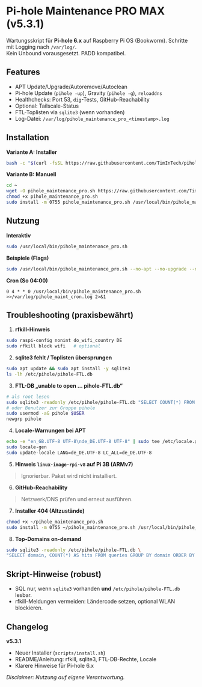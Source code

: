 # Pi-hole Maintenance PRO MAX (v5.3.1)

Wartungsskript für **Pi-hole 6.x** auf Raspberry Pi OS (Bookworm). Schritte mit Logging nach `/var/log/`.  
Kein Unbound vorausgesetzt. PADD kompatibel.

## Features
- APT Update/Upgrade/Autoremove/Autoclean
- Pi-hole Update (`pihole -up`), Gravity (`pihole -g`), `reloaddns`
- Healthchecks: Port 53, `dig`-Tests, GitHub-Reachability
- Optional: Tailscale-Status
- FTL-Toplisten via `sqlite3` (wenn vorhanden)
- Log-Datei: `/var/log/pihole_maintenance_pro_<timestamp>.log`

## Installation
**Variante A: Installer**
```bash
bash -c "$(curl -fsSL https://raw.githubusercontent.com/TimInTech/pihole-maintenance-pro/main/scripts/install.sh)"
```

**Variante B: Manuell**
```bash
cd ~
wget -O pihole_maintenance_pro.sh https://raw.githubusercontent.com/TimInTech/pihole-maintenance-pro/main/pihole_maintenance_pro.sh
chmod +x pihole_maintenance_pro.sh
sudo install -m 0755 pihole_maintenance_pro.sh /usr/local/bin/pihole_maintenance_pro.sh
```

## Nutzung
**Interaktiv**
```bash
sudo /usr/local/bin/pihole_maintenance_pro.sh
```

**Beispiele (Flags)**
```bash
sudo /usr/local/bin/pihole_maintenance_pro.sh --no-apt --no-upgrade --no-gravity --no-dnsreload
```

**Cron (So 04:00)**
```cron
0 4 * * 0 /usr/local/bin/pihole_maintenance_pro.sh >>/var/log/pihole_maint_cron.log 2>&1
```

## Troubleshooting (praxisbewährt)
1) **rfkill-Hinweis**
```bash
sudo raspi-config nonint do_wifi_country DE
sudo rfkill block wifi   # optional
```

2) **sqlite3 fehlt / Toplisten übersprungen**
```bash
sudo apt update && sudo apt install -y sqlite3
ls -lh /etc/pihole/pihole-FTL.db
```

3) **FTL-DB „unable to open … pihole-FTL.db“**
```bash
# als root lesen
sudo sqlite3 -readonly /etc/pihole/pihole-FTL.db "SELECT COUNT(*) FROM queries;"
# oder Benutzer zur Gruppe pihole
sudo usermod -aG pihole $USER
newgrp pihole
```

4) **Locale-Warnungen bei APT**
```bash
echo -e "en_GB.UTF-8 UTF-8\nde_DE.UTF-8 UTF-8" | sudo tee /etc/locale.gen >/dev/null
sudo locale-gen
sudo update-locale LANG=de_DE.UTF-8 LC_ALL=de_DE.UTF-8
```

5) **Hinweis `linux-image-rpi-v8` auf Pi 3B (ARMv7)**
> Ignorierbar. Paket wird nicht installiert.

6) **GitHub-Reachability**
> Netzwerk/DNS prüfen und erneut ausführen.

7) **Installer 404 (Altzustände)**
```bash
chmod +x ~/pihole_maintenance_pro.sh
sudo install -m 0755 ~/pihole_maintenance_pro.sh /usr/local/bin/pihole_maintenance_pro.sh
```

8) **Top-Domains on-demand**
```bash
sudo sqlite3 -readonly /etc/pihole/pihole-FTL.db \
"SELECT domain, COUNT(*) AS hits FROM queries GROUP BY domain ORDER BY hits DESC LIMIT 10;"
```

## Skript-Hinweise (robust)
- SQL nur, wenn `sqlite3` vorhanden **und** `/etc/pihole/pihole-FTL.db` lesbar.
- rfkill-Meldungen vermeiden: Ländercode setzen, optional WLAN blockieren.

## Changelog
**v5.3.1**
- Neuer Installer (`scripts/install.sh`)
- README/Anleitung: rfkill, sqlite3, FTL-DB-Rechte, Locale
- Klarere Hinweise für Pi-hole 6.x

_Disclaimer: Nutzung auf eigene Verantwortung._
